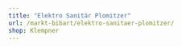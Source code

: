 ```yaml
---
title: "Elektro Sanitär Plomitzer"
url: /markt-bibart/elektro-sanitaer-plomitzer/
shop: Klempner
---
```

